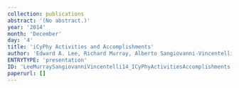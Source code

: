 ```yaml
---
collection: publications
abstract: '(No abstract.)'
year: '2014'
month: 'December'
day: '4'
title: 'iCyPhy Activities and Accomplishments'
author: 'Edward A. Lee, Richard Murray, Alberto Sangiovanni-Vincentelli'
ENTRYTYPE: 'presentation'
ID: 'LeeMurraySangiovanniVincentelli14_ICyPhyActivitiesAccomplishments'
paperurl: []
---
```

